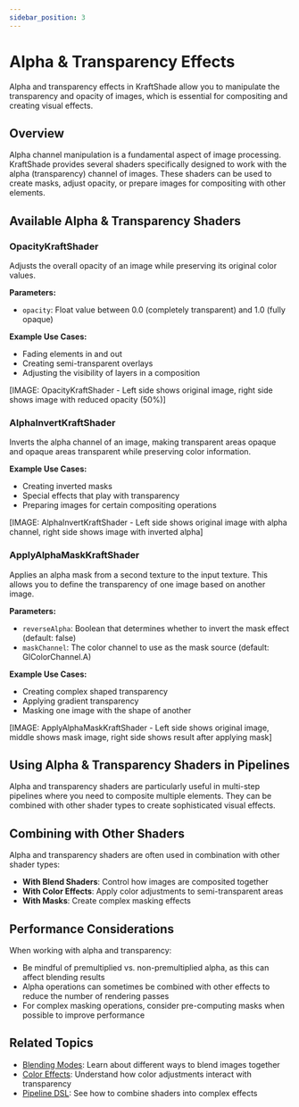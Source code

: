 ```yaml
---
sidebar_position: 3
---
```


# Alpha & Transparency Effects

Alpha and transparency effects in KraftShade allow you to manipulate the transparency and opacity of images, which is essential for compositing and creating visual effects.

## Overview

Alpha channel manipulation is a fundamental aspect of image processing. KraftShade provides several shaders specifically designed to work with the alpha (transparency) channel of images. These shaders can be used to create masks, adjust opacity, or prepare images for compositing with other elements.

## Available Alpha & Transparency Shaders

### OpacityKraftShader

Adjusts the overall opacity of an image while preserving its original color values.

**Parameters:**
- `opacity`: Float value between 0.0 (completely transparent) and 1.0 (fully opaque)

**Example Use Cases:**
- Fading elements in and out
- Creating semi-transparent overlays
- Adjusting the visibility of layers in a composition

[IMAGE: OpacityKraftShader - Left side shows original image, right side shows image with reduced opacity (50%)]

### AlphaInvertKraftShader

Inverts the alpha channel of an image, making transparent areas opaque and opaque areas transparent while preserving color information.

**Example Use Cases:**
- Creating inverted masks
- Special effects that play with transparency
- Preparing images for certain compositing operations

[IMAGE: AlphaInvertKraftShader - Left side shows original image with alpha channel, right side shows image with inverted alpha]

### ApplyAlphaMaskKraftShader

Applies an alpha mask from a second texture to the input texture. This allows you to define the transparency of one image based on another image.

**Parameters:**
- `reverseAlpha`: Boolean that determines whether to invert the mask effect (default: false)
- `maskChannel`: The color channel to use as the mask source (default: GlColorChannel.A)

**Example Use Cases:**
- Creating complex shaped transparency
- Applying gradient transparency
- Masking one image with the shape of another

[IMAGE: ApplyAlphaMaskKraftShader - Left side shows original image, middle shows mask image, right side shows result after applying mask]

## Using Alpha & Transparency Shaders in Pipelines

Alpha and transparency shaders are particularly useful in multi-step pipelines where you need to composite multiple elements. They can be combined with other shader types to create sophisticated visual effects.

## Combining with Other Shaders

Alpha and transparency shaders are often used in combination with other shader types:

- **With Blend Shaders**: Control how images are composited together
- **With Color Effects**: Apply color adjustments to semi-transparent areas
- **With Masks**: Create complex masking effects

## Performance Considerations

When working with alpha and transparency:

- Be mindful of premultiplied vs. non-premultiplied alpha, as this can affect blending results
- Alpha operations can sometimes be combined with other effects to reduce the number of rendering passes
- For complex masking operations, consider pre-computing masks when possible to improve performance

## Related Topics

- [Blending Modes](./blending-modes): Learn about different ways to blend images together
- [Color Effects](./color-effects): Understand how color adjustments interact with transparency
- [Pipeline DSL](../pipeline-dsl): See how to combine shaders into complex effects
